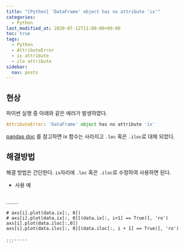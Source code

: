 ```yaml
---
title: "[Python] 'DataFrame' object has no attribute 'ix'"
categories:   
  - Python
last_modified_at: 2020-07-12T11:00:00+09:00
toc: true
tags:
  - Python
  - AttributeError
  - ix attribute
  - ilo attribute
sidebar:
  nav: posts
---
```




## 현상

 파이썬 실행 중 아래와 같은 에러가 발생하였다. 

```python
AttributeError: 'DataFrame' object has no attribute 'ix'
```



[pandas doc](<https://pandas.pydata.org/pandas-docs/version/0.23.4/generated/pandas.DataFrame.ix.html>) 를 참고하면  ix 함수는 사라지고 `.loc` 혹은 `.iloc`로 대체 되었다.



## 해결방법

해결 방법은 간단한다.  `ix`자리에  `.loc` 혹은 `.iloc`로 수정하여 사용하면 된다. 

- 사용 예

	```python
........
	
	# axs[i].plot(data.ix[:, 0])
	# axs[i].plot(data.ix[:, 0][(data.ix[:, i+1] == True)], 'ro')
	axs[i].plot(data.iloc[:,0])
	axs[i].plot(data.iloc[:, 0][(data.iloc[:, i + 1] == True)], 'ro')
	
	........
	```






